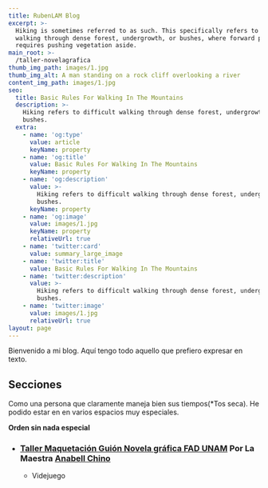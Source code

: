 ```yaml
---
title: RubenLAM Blog
excerpt: >-
  Hiking is sometimes referred to as such. This specifically refers to difficult
  walking through dense forest, undergrowth, or bushes, where forward progress
  requires pushing vegetation aside.
main_root: >-
  /taller-novelagrafica
thumb_img_path: images/1.jpg
thumb_img_alt: A man standing on a rock cliff overlooking a river
content_img_path: images/1.jpg
seo:
  title: Basic Rules For Walking In The Mountains
  description: >-
    Hiking refers to difficult walking through dense forest, undergrowth, or
    bushes.
  extra:
    - name: 'og:type'
      value: article
      keyName: property
    - name: 'og:title'
      value: Basic Rules For Walking In The Mountains
      keyName: property
    - name: 'og:description'
      value: >-
        Hiking refers to difficult walking through dense forest, undergrowth, or
        bushes.
      keyName: property
    - name: 'og:image'
      value: images/1.jpg
      keyName: property
      relativeUrl: true
    - name: 'twitter:card'
      value: summary_large_image
    - name: 'twitter:title'
      value: Basic Rules For Walking In The Mountains
    - name: 'twitter:description'
      value: >-
        Hiking refers to difficult walking through dense forest, undergrowth, or
        bushes.
    - name: 'twitter:image'
      value: images/1.jpg
      relativeUrl: true
layout: page
---
```

Bienvenido a mi blog. Aquí tengo todo aquello que prefiero expresar en texto. 

## Secciones

Como una persona que claramente maneja bien sus tiempos(*Tos seca). He podido estar en en varios espacios muy especiales. 

**Orden sin nada especial**

<ul>
  <li>

  ### [Taller Maquetación Guión Novela gráfica FAD UNAM](/taller-novelagrafica) Por La Maestra [Anabell Chino]()

  </li>

  +  Videjuego 

</ul>

